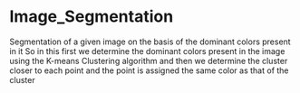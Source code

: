 # Image_Segmentation
Segmentation of a given image on the basis of the dominant colors present in it
So in this first we determine the dominant colors present in the image using the K-means Clustering algorithm and then we determine the cluster closer to each point and the point is assigned the same color as that of the cluster
